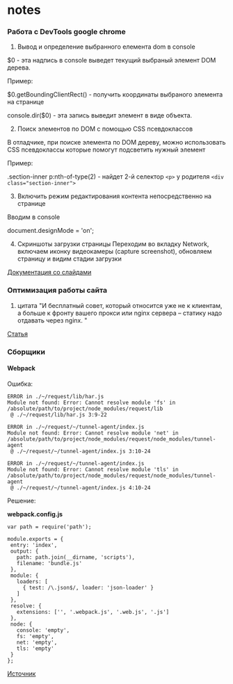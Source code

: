# notes

### Работа с DevTools google chrome

1. Вывод и определение выбранного елемента dom в console

  $0 - эта надпись в console выведет текущий выбраный элемент DOM дерева.

  Пример:

  $0.getBoundingClientRect() - получить координаты выбраного элемента на странице

  console.dir($0) - эта запись выведит элемент в виде объекта.

2. Поиск элементов по DOM с помощью CSS псевдоклассов

  В отладчике, при поиске элемента по DOM дереву, можно использовать CSS псевдоклассы которые помогут подсветить нужный элемент

  Пример:

  .section-inner p:nth-of-type(2) - найдет 2-й селектор `<p>`  у родителя `<div class="section-inner">`

3. Включить режим редактирования контента непосредственно на странице

  Вводим в console

  document.designMode = 'on';
  
4. Скриншоты загрузки страницы
 Переходим во вкладку Network, включаем иконку видеокамеры (capture screenshot), обновляем страницу и видим стадии загрузки 
 
 [Документация со слайдами](https://developers.google.com/web/tools/chrome-devtools/network-performance/resource-loading#filmstrip)
 
 
 
### Оптимизация работы сайта

1.   цитата "И бесплатный совет, который относится уже не к клиентам, а больше к фронту вашего прокси или nginx сервера – статику надо отдавать через nginx. "

[Статья](https://habrahabr.ru/company/oleg-bunin/blog/311464/)

### Сборщики

#### Webpack

Ошибка: 

```
ERROR in ./~/request/lib/har.js
Module not found: Error: Cannot resolve module 'fs' in /absolute/path/to/project/node_modules/request/lib
 @ ./~/request/lib/har.js 3:9-22

ERROR in ./~/request/~/tunnel-agent/index.js
Module not found: Error: Cannot resolve module 'net' in /absolute/path/to/project/node_modules/request/node_modules/tunnel-agent
 @ ./~/request/~/tunnel-agent/index.js 3:10-24

ERROR in ./~/request/~/tunnel-agent/index.js
Module not found: Error: Cannot resolve module 'tls' in /absolute/path/to/project/node_modules/request/node_modules/tunnel-agent
 @ ./~/request/~/tunnel-agent/index.js 4:10-24
 ```
 
 Решение:
 
 **webpack.config.js**
 
 ```
 var path = require('path');

module.exports = {
  entry: 'index',
  output: {
    path: path.join(__dirname, 'scripts'),
    filename: 'bundle.js'
  },
  module: {
    loaders: [
      { test: /\.json$/, loader: 'json-loader' }
    ]
  },
  resolve: {
    extensions: ['', '.webpack.js', '.web.js', '.js']
  },
  node: {
    console: 'empty',
    fs: 'empty',
    net: 'empty',
    tls: 'empty'
  }
};
```

[Источник](https://github.com/request/request/issues/1529)
 




